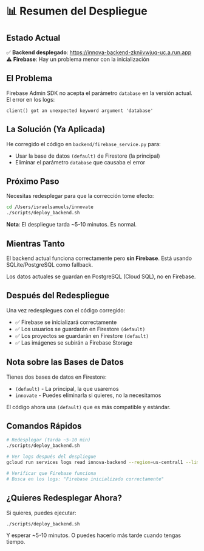 # 📊 Resumen del Despliegue

## Estado Actual

✅ **Backend desplegado**: https://innova-backend-zkniivwjuq-uc.a.run.app  
⚠️ **Firebase**: Hay un problema menor con la inicialización

## El Problema

Firebase Admin SDK no acepta el parámetro `database` en la versión actual. El error en los logs:
```
client() got an unexpected keyword argument 'database'
```

## La Solución (Ya Aplicada)

He corregido el código en `backend/firebase_service.py` para:
- Usar la base de datos `(default)` de Firestore (la principal)
- Eliminar el parámetro `database` que causaba el error

## Próximo Paso

Necesitas redesplegar para que la corrección tome efecto:

```bash
cd /Users/israelsamuels/innovate
./scripts/deploy_backend.sh
```

**Nota**: El despliegue tarda ~5-10 minutos. Es normal.

## Mientras Tanto

El backend actual funciona correctamente pero **sin Firebase**. Está usando SQLite/PostgreSQL como fallback.

Los datos actuales se guardan en PostgreSQL (Cloud SQL), no en Firebase.

## Después del Redespliegue

Una vez redesplegues con el código corregido:
- ✅ Firebase se inicializará correctamente
- ✅ Los usuarios se guardarán en Firestore `(default)`
- ✅ Los proyectos se guardarán en Firestore `(default)`
- ✅ Las imágenes se subirán a Firebase Storage

## Nota sobre las Bases de Datos

Tienes dos bases de datos en Firestore:
- `(default)` - La principal, la que usaremos
- `innovate` - Puedes eliminarla si quieres, no la necesitamos

El código ahora usa `(default)` que es más compatible y estándar.

## Comandos Rápidos

```bash
# Redesplegar (tarda ~5-10 min)
./scripts/deploy_backend.sh

# Ver logs después del despliegue
gcloud run services logs read innova-backend --region=us-central1 --limit=20

# Verificar que Firebase funciona
# Busca en los logs: "Firebase inicializado correctamente"
```

## ¿Quieres Redesplegar Ahora?

Si quieres, puedes ejecutar:
```bash
./scripts/deploy_backend.sh
```

Y esperar ~5-10 minutos. O puedes hacerlo más tarde cuando tengas tiempo.

